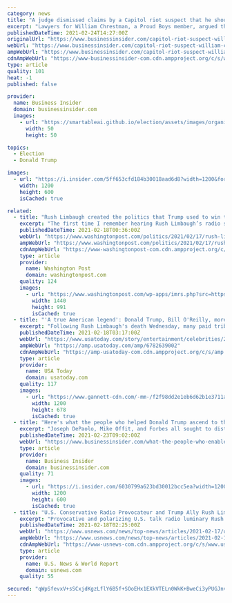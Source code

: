 ```yaml
---
category: news
title: "A judge dismissed claims by a Capitol riot suspect that he shouldn't be held responsible because Trump put him up to it"
excerpt: "Lawyers for William Chrestman, a Proud Boys member, argued that the group believed it had Trump's \"official endorsement.\""
publishedDateTime: 2021-02-24T14:27:00Z
originalUrl: "https://www.businessinsider.com/capitol-riot-suspect-william-chrestman-lawyer-says-following-trump-instructions-2021-2"
webUrl: "https://www.businessinsider.com/capitol-riot-suspect-william-chrestman-lawyer-says-following-trump-instructions-2021-2"
ampWebUrl: "https://www.businessinsider.com/capitol-riot-suspect-william-chrestman-lawyer-says-following-trump-instructions-2021-2?amp"
cdnAmpWebUrl: "https://www-businessinsider-com.cdn.ampproject.org/c/s/www.businessinsider.com/capitol-riot-suspect-william-chrestman-lawyer-says-following-trump-instructions-2021-2?amp"
type: article
quality: 101
heat: -1
published: false

provider:
  name: Business Insider
  domain: businessinsider.com
  images:
    - url: "https://smartableai.github.io/election/assets/images/organizations/businessinsider.com-50x50.jpg"
      width: 50
      height: 50

topics:
  - Election
  - Donald Trump

images:
  - url: "https://i.insider.com/5ff653cfd184b30018aad6d8?width=1200&format=jpeg"
    width: 1200
    height: 600
    isCached: true

related:
  - title: "Rush Limbaugh created the politics that Trump used to win the White House"
    excerpt: "The first time I remember hearing Rush Limbaugh’s radio show, I was in high school. It was 1991, and I was in the district office of then-Rep. Jim Traficant (D-Ohio), for whom I’d earned the dubious honor of interning."
    publishedDateTime: 2021-02-18T00:36:00Z
    webUrl: "https://www.washingtonpost.com/politics/2021/02/17/rush-limbaugh-created-politics-that-trump-used-win-white-house/"
    ampWebUrl: "https://www.washingtonpost.com/politics/2021/02/17/rush-limbaugh-created-politics-that-trump-used-win-white-house/?outputType=amp"
    cdnAmpWebUrl: "https://www-washingtonpost-com.cdn.ampproject.org/c/s/www.washingtonpost.com/politics/2021/02/17/rush-limbaugh-created-politics-that-trump-used-win-white-house/?outputType=amp"
    type: article
    provider:
      name: Washington Post
      domain: washingtonpost.com
    quality: 124
    images:
      - url: "https://www.washingtonpost.com/wp-apps/imrs.php?src=https://arc-anglerfish-washpost-prod-washpost.s3.amazonaws.com/public/USUFFNDRJAI6XBSRNUYJD2WGH4.jpg&w=1440"
        width: 1440
        height: 991
        isCached: true
  - title: "'A true American legend': Donald Trump, Bill O'Reilly, more mourn Rush Limbaugh's death"
    excerpt: "Following Rush Limbaugh's death Wednesday, many paid tribute and expressed their thoughts about the conservative radio host on social media."
    publishedDateTime: 2021-02-18T03:17:00Z
    webUrl: "https://www.usatoday.com/story/entertainment/celebrities/2021/02/17/rush-limbaugh-dead-celebrities-react-trump-bill-oreilly/6782639002/"
    ampWebUrl: "https://amp.usatoday.com/amp/6782639002"
    cdnAmpWebUrl: "https://amp-usatoday-com.cdn.ampproject.org/c/s/amp.usatoday.com/amp/6782639002"
    type: article
    provider:
      name: USA Today
      domain: usatoday.com
    quality: 117
    images:
      - url: "https://www.gannett-cdn.com/-mm-/f2f98dd2e1eb6d62b1e3711a8d1fd2dc0e79c882/c=0-0-2924-1652/local/-/media/2017/09/13/USATODAY/USATODAY/636409176515272786-B02-RUSH-LIMBAUGH-93562293.JPG?auto=webp&format=pjpg&width=1200"
        width: 1200
        height: 678
        isCached: true
  - title: "Here's what the people who helped Donald Trump ascend to the White House — and fight back once he got there — have to say about it all now"
    excerpt: "Joseph DePaolo, Mike Offit, and Forbes all sought to distance themselves from Trump, while Michael Cohen called him an \"out-of-control monster.\""
    publishedDateTime: 2021-02-23T09:02:00Z
    webUrl: "https://www.businessinsider.com/what-the-people-who-enabled-trump-say-now-2021-2"
    type: article
    provider:
      name: Business Insider
      domain: businessinsider.com
    quality: 71
    images:
      - url: "https://i.insider.com/6030799a623bd30012bcc5ea?width=1200&format=jpeg"
        width: 1200
        height: 600
        isCached: true
  - title: "U.S. Conservative Radio Provocateur and Trump Ally Rush Limbaugh Dies"
    excerpt: "Provocative and polarizing U.S. talk radio luminary Rush Limbaugh, a leading voice on the American political right since the 1980s who boosted, and was honored by, former President Donald Trump, has died at age 70 after suffering from lung cancer,"
    publishedDateTime: 2021-02-18T02:25:00Z
    webUrl: "https://www.usnews.com/news/top-news/articles/2021-02-17/us-conservative-radio-host-rush-limbaugh-has-died-fox-news"
    ampWebUrl: "https://www.usnews.com/news/top-news/articles/2021-02-17/us-conservative-radio-host-rush-limbaugh-has-died-fox-news?context=amp"
    cdnAmpWebUrl: "https://www-usnews-com.cdn.ampproject.org/c/s/www.usnews.com/news/top-news/articles/2021-02-17/us-conservative-radio-host-rush-limbaugh-has-died-fox-news?context=amp"
    type: article
    provider:
      name: U.S. News & World Report
      domain: usnews.com
    quality: 55

secured: "qWpSfevxV+sSCxjdKgzLflY6B5f+SOoEHx1EXkVTELn0WkK+BweCi3yPUGJnvRg1bFpLeLfJZPeWJms1lV2D2GAfp2KLhuD6R8Z6qXXecnhRWlTD8ldMDXGjD57MqFYeKyzaT1XX34Wmwy953Q/rm4qgA8NM4FsXTjJzhfSEXl8goTtExP1IaRZCzg+CsOqHhS1uqwKNqfZn+ny72gVRei+INLFZq6OQizdhYxAjjxnfa82e/OlCHqSVtzGkLe9VQW0SK25ayaeqTHWp3nEzBY+AyA1MPokaofbOnYhvt1XL4elzUXHpECQ9b9d/wZtlosGaPr9eCjPI4LD7rvIjyQ9Tzr932QYMbWf76bI8mxs=;k6qypzglGv7VIelJjlxjaA=="
---
```


